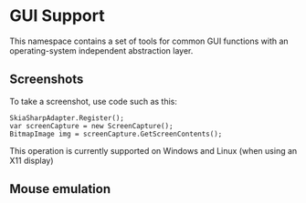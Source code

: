 ﻿# GUI Support

This namespace contains a set of tools for common GUI functions with an operating-system independent abstraction layer.

## Screenshots

To take a screenshot, use code such as this:

```
SkiaSharpAdapter.Register();
var screenCapture = new ScreenCapture();
BitmapImage img = screenCapture.GetScreenContents();
```

This operation is currently supported on Windows and Linux (when using an X11 display)

## Mouse emulation


